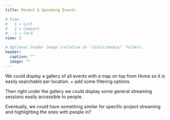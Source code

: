 ```yaml
---
title: Recent & Upcoming Events

# View.
#   1 = List
#   2 = Compact
#   3 = Card
view: 2

# Optional header image (relative to `static/media/` folder).
header:
  caption: ""
  image: ""
---
```


We could display a gallery of all events with a map on top from Home so it is easily searchable per location. + add some filtering options.

Then right under the gallery we could display some general streaming sessions easily accessible to people. 

Eventually, we could have something similar for specific project streaming and highlighting the ones with people in?